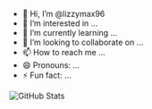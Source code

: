 - 👋 Hi, I’m @lizzymax96
- 👀 I’m interested in ...
- 🌱 I’m currently learning ...
- 💞️ I’m looking to collaborate on ...
- 📫 How to reach me ...
- 😄 Pronouns: ...
- ⚡ Fun fact: ...


![GitHub Stats](https://openlabx.com/githubflarestats/api/gitfs.php/lizzymax96?response=image&bgColor=%23ffffff&textColor=%23000000&cardColor=%23ffcbcb&chartColor=%23007bff&chartTextColor=black)

<!---
lizzymax96/lizzymax96 is a ✨ special ✨ repository because its `README.md` (this file) appears on your GitHub profile.
You can click the Preview link to take a look at your changes.
--->
